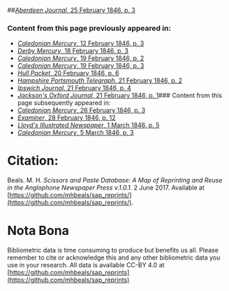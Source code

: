 ##[*Aberdeen Journal*, 25 February 1846, p. 3](https://mhbeals.github.io/sap_html/Aberdeen-Journal/Aberdeen-Journal-25-February-1846-p-3)

### Content from this page previously appeared in:
+ [*Caledonian Mercury*, 12 February 1846, p. 3](https://mhbeals.github.io/sap_html/Caledonian-Mercury/Caledonian-Mercury-12-February-1846-p-3)
+ [*Derby Mercury*, 18 February 1846, p. 3](https://mhbeals.github.io/sap_html/Derby-Mercury/Derby-Mercury-18-February-1846-p-3)
+ [*Caledonian Mercury*, 19 February 1846, p. 2](https://mhbeals.github.io/sap_html/Caledonian-Mercury/Caledonian-Mercury-19-February-1846-p-2)
+ [*Caledonian Mercury*, 19 February 1846, p. 3](https://mhbeals.github.io/sap_html/Caledonian-Mercury/Caledonian-Mercury-19-February-1846-p-3)
+ [*Hull Packet*, 20 February 1846, p. 6](https://mhbeals.github.io/sap_html/Hull-Packet/Hull-Packet-20-February-1846-p-6)
+ [*Hampshire Portsmouth Telegraph*, 21 February 1846, p. 2](https://mhbeals.github.io/sap_html/Hampshire-Portsmouth-Telegraph/Hampshire-Portsmouth-Telegraph-21-February-1846-p-2)
+ [*Ipswich Journal*, 21 February 1846, p. 4](https://mhbeals.github.io/sap_html/Ipswich-Journal/Ipswich-Journal-21-February-1846-p-4)
+ [*Jackson's Oxford Journal*, 21 February 1846, p. 1](https://mhbeals.github.io/sap_html/Jackson's-Oxford-Journal/Jackson's-Oxford-Journal-21-February-1846-p-1)### Content from this page subsequently appeared in:
+ [*Caledonian Mercury*, 26 February 1846, p. 3](https://mhbeals.github.io/sap_html/Caledonian-Mercury/Caledonian-Mercury-26-February-1846-p-3)
+ [*Examiner*, 28 February 1846, p. 12](https://mhbeals.github.io/sap_html/Examiner/Examiner-28-February-1846-p-12)
+ [*Lloyd's Illustrated Newspaper*, 1 March 1846, p. 5](https://mhbeals.github.io/sap_html/Lloyd's-Illustrated-Newspaper/Lloyd's-Illustrated-Newspaper-1-March-1846-p-5)
+ [*Caledonian Mercury*, 5 March 1846, p. 3](https://mhbeals.github.io/sap_html/Caledonian-Mercury/Caledonian-Mercury-5-March-1846-p-3)
                    
# Citation: 

Beals. M. H. *Scissors and Paste Database: A Map of Reprinting and Reuse in the Anglophone Newspaper Press v.1.0.1.* 2 June 2017. Available at [https://github.com/mhbeals/sap_reprints/](https://github.com/mhbeals/sap_reprints/). 
                    
# Nota Bona

Bibliometric data is time consuming to produce but benefits us all. Please remember to cite or acknowledge this and any other bibliometric data you use in your research. All data is available CC-BY 4.0 at [https://github.com/mhbeals/sap_reprints](https://github.com/mhbeals/sap_reprints)